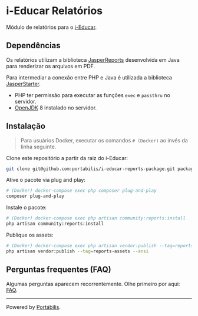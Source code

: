 # i-Educar Relatórios

Módulo de relatórios para o [i-Educar](https://github.com/portabilis/i-educar).

## Dependências

Os relatórios utilizam a biblioteca [JasperReports](https://community.jaspersoft.com/project/jasperreports-library)
desenvolvida em Java para renderizar os arquivos em PDF.

Para intermediar a conexão entre PHP e Java é utilizada a biblioteca [JasperStarter](http://jasperstarter.cenote.de/).

- PHP ter permissão para executar as funções `exec` e `passthru` no servidor.
- [OpenJDK](https://openjdk.java.net/) 8 instalado no servidor.

## Instalação

> Para usuários Docker, executar os comandos `# (Docker)` ao invés da linha seguinte.

Clone este repositório a partir da raiz do i-Educar:

```bash
git clone git@github.com:portabilis/i-educar-reports-package.git packages/portabilis/i-educar-reports-package
```

Ative o pacote via plug and play:

```bash
# (Docker) docker-compose exec php composer plug-and-play
composer plug-and-play
```

Instale o pacote:

```bash
# (Docker) docker-compose exec php artisan community:reports:install
php artisan community:reports:install
```

Publique os assets:

```bash
# (Docker) docker-compose exec php artisan vendor:publish --tag=reports-assets --ansi
php artisan vendor:publish --tag=reports-assets --ansi
```

## Perguntas frequentes (FAQ)

Algumas perguntas aparecem recorrentemente. Olhe primeiro por aqui:
[FAQ](https://github.com/portabilis/i-educar-website/blob/master/docs/faq.md).

---

Powered by [Portábilis](https://portabilis.com.br/).

